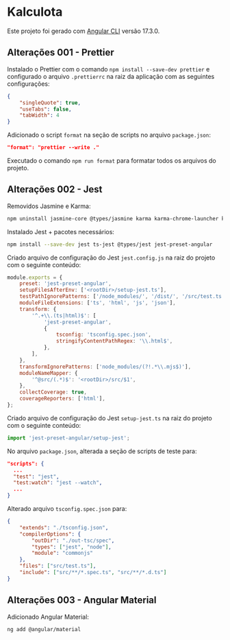 # Kalculota

Este projeto foi gerado com [Angular CLI](https://github.com/angular/angular-cli) versão 17.3.0.

## Alterações 001 - Prettier

Instalado o Prettier com o comando `npm install --save-dev prettier` e configurado o arquivo `.prettierrc` na raiz da aplicação com as seguintes configurações:

```json
{
    "singleQuote": true,
    "useTabs": false,
    "tabWidth": 4
}
```

Adicionado o script `format` na seção de scripts no arquivo `package.json`:

```json
"format": "prettier --write ."
```

Executado o comando `npm run format` para formatar todos os arquivos do projeto.

## Alterações 002 - Jest

Removidos Jasmine e Karma:

```bash
npm uninstall jasmine-core @types/jasmine karma karma-chrome-launcher karma-coverage karma-jasmine karma-jasmine-html-reporter
```

Instalado Jest + pacotes necessários:

```bash
npm install --save-dev jest ts-jest @types/jest jest-preset-angular
```

Criado arquivo de configuração do Jest `jest.config.js` na raiz do projeto com o seguinte conteúdo:

```javascript
module.exports = {
    preset: 'jest-preset-angular',
    setupFilesAfterEnv: ['<rootDir>/setup-jest.ts'],
    testPathIgnorePatterns: ['/node_modules/', '/dist/', '/src/test.ts'],
    moduleFileExtensions: ['ts', 'html', 'js', 'json'],
    transform: {
        '^.+\\.(ts|html)$': [
            'jest-preset-angular',
            {
                tsconfig: 'tsconfig.spec.json',
                stringifyContentPathRegex: '\\.html$',
            },
        ],
    },
    transformIgnorePatterns: ['node_modules/(?!.*\\.mjs$)'],
    moduleNameMapper: {
        '^@src/(.*)$': '<rootDir>/src/$1',
    },
    collectCoverage: true,
    coverageReporters: ['html'],
};
```

Criado arquivo de configuração do Jest `setup-jest.ts` na raiz do projeto com o seguinte conteúdo:

```javascript
import 'jest-preset-angular/setup-jest';
```

No arquivo `package.json`, alterada a seção de scripts de teste para:

```json
"scripts": {
  ...
  "test": "jest",
  "test:watch": "jest --watch",
  ...
}
```

Alterado arquivo `tsconfig.spec.json` para:

```json
{
    "extends": "./tsconfig.json",
    "compilerOptions": {
        "outDir": "./out-tsc/spec",
        "types": ["jest", "node"],
        "module": "commonjs"
    },
    "files": ["src/test.ts"],
    "include": ["src/**/*.spec.ts", "src/**/*.d.ts"]
}
```

## Alterações 003 - Angular Material

Adicionado Angular Material:

```bash
ng add @angular/material
```

